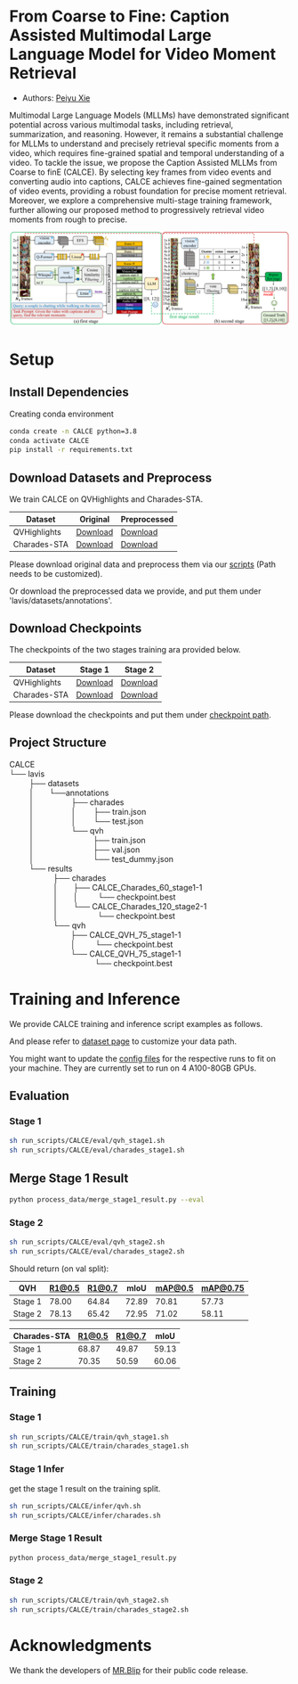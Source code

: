 # From Coarse to Fine: Caption Assisted Multimodal Large Language Model for Video Moment Retrieval

* Authors: [Peiyu Xie](https://tjhd1475.github.io/)

[//]: # (* Paper: [arxiv]&#40;http://arxiv.org/abs/2406.18113&#41;)

Multimodal Large Language Models (MLLMs) have demonstrated significant potential across various multimodal tasks, including retrieval, summarization, and reasoning. However, it remains a substantial challenge for MLLMs to understand and precisely retrieval specific moments from a video, which requires fine-grained spatial and temporal understanding of a video. To tackle the issue, we propose the Caption Assisted MLLMs from Coarse to finE (CALCE). By selecting key frames from video events and converting audio into captions, CALCE achieves fine-gained segmentation of video events, providing a robust foundation for precise moment retrieval. Moreover, we explore a comprehensive multi-stage training framework, further allowing our proposed method to progressively retrieval video moments from rough to precise.

<p align="center">
  <img src="./assets/fig-method.png" alt="teaser image" width="800"/>
</p>

[//]: # (<p align="center">)

[//]: # (  <img src="./assets/model.png" alt="architecture image" width="600"/>)

[//]: # (</p>)



# Setup

## Install Dependencies
Creating conda environment

```bash
conda create -n CALCE python=3.8
conda activate CALCE
pip install -r requirements.txt
```

## Download Datasets and Preprocess
We train CALCE on QVHighlights and Charades-STA.

| Dataset      | Original                                        | Preprocessed |
|--------------|-------------------------------------------------|--------------|
| QVHighlights | [Download](https://github.com/jiyanggao/TALL)   | [Download](https://drive.google.com/drive/folders/1ih6C2onYEMNZa2x8DbpmkmBriGkO-vRi?usp=sharing)|
| Charades-STA | [Download](https://github.com/jayleicn/moment_detr) | [Download](https://drive.google.com/drive/folders/1O0Wo-aXzw0yT-Gjsou0J9O96iw-OyuJ8?usp=sharing)

Please download original data and preprocess them via our [scripts](process_data/data_preprocess.ipynb) (Path needs to be customized).

Or download the preprocessed data we provide, and put them under 'lavis/datasets/annotations'.

## Download Checkpoints
The checkpoints of the two stages training ara provided below.

| Dataset      | Stage 1    | Stage 2                                                                                       |
|--------------|------------|-----------------------------------------------------------------------------------------------|
| QVHighlights |[Download](https://drive.google.com/file/d/1HDNOF2ea_saqWvsB0mAPR4okThiR63Z0/view?usp=sharing)|[Download](https://drive.google.com/file/d/1yDxOy1XpV3XpS86sP4awE7zhuvwFVSYB/view?usp=sharing) |
| Charades-STA |[Download](https://drive.google.com/file/d/1q5QzKQfFyYEa33P1sRNWLCRyxj5YP8bj/view?usp=sharing)|[Download](https://drive.google.com/file/d/1J3J3qCZ0bKdYjQIQZ61k-xnYsCA2JuI_/view?usp=sharing)|

Please download the checkpoints and put them under [checkpoint path](lavis/results).

## Project Structure

CALCE \
└── lavis \
         ├── datasets \
         │       └──annotations \
         │                  ├── charades \
         │                 │        ├── train.json \
         │                 │        └── test.json \
         │                  └── qvh \
         │                           ├── train.json \
         │                           ├── val.json \
         │                           └── test_dummy.json \
         └── results \
                     ├── charades \
                    │        ├── CALCE_Charades_60_stage1-1 \
                    │       │          └── checkpoint.best \
                    │        └── CALCE_Charades_120_stage2-1 \
                    │                   └── checkpoint.best \
                     └── qvh \
                             ├── CALCE_QVH_75_stage1-1 \
                            │          └── checkpoint.best \
                             └── CALCE_QVH_75_stage1-1 \
                                        └── checkpoint.best 


# Training and Inference

We provide CALCE training and inference script examples as follows.

And please refer to [dataset page](lavis/configs/datasets/) to customize your data path.

You might want to update the [config files](lavis/projects/CALCE/train/) for the respective runs to fit on your machine. They are currently set to run on 4 A100-80GB GPUs.

## Evaluation
### Stage 1
```bash
sh run_scripts/CALCE/eval/qvh_stage1.sh
sh run_scripts/CALCE/eval/charades_stage1.sh
```
## Merge Stage 1 Result
```bash
python process_data/merge_stage1_result.py --eval
```
### Stage 2
```bash
sh run_scripts/CALCE/eval/qvh_stage2.sh
sh run_scripts/CALCE/eval/charades_stage2.sh
```

Should return (on val split):

| QVH     | R1@0.5 | R1@0.7 | mIoU   | mAP@0.5 | mAP@0.75 |
|---------|--------|--------|--------|---------|----------|
| Stage 1 | 78.00  | 64.84  | 72.89  | 70.81   | 57.73    |
| Stage 2 | 78.13  | 65.42  | 72.95  | 71.02   | 58.11    |

| Charades-STA | R1@0.5 | R1@0.7  | mIoU |
|--------------|--------|---------|------|
| Stage 1      | 68.87  | 49.87   | 59.13|
| Stage 2      | 70.35  | 50.59   | 60.06| 

## Training

### Stage 1
```bash
sh run_scripts/CALCE/train/qvh_stage1.sh
sh run_scripts/CALCE/train/charades_stage1.sh
```
### Stage 1 Infer
get the stage 1 result on the training split.
```bash
sh run_scripts/CALCE/infer/qvh.sh
sh run_scripts/CALCE/infer/charades.sh
```
### Merge Stage 1 Result
```bash
python process_data/merge_stage1_result.py
```
### Stage 2
```bash
sh run_scripts/CALCE/train/qvh_stage2.sh
sh run_scripts/CALCE/train/charades_stage2.sh
```




# Acknowledgments

We thank the developers of [MR.Blip](https://github.com/sudo-Boris/mr-Blip)  for their public code release.

[//]: # (# Reference)

[//]: # ()
[//]: # (Please cite our paper if you use our models in your works:)

[//]: # ()
[//]: # (```bibtex)

[//]: # (@article{boris2024surprisingeffectivenessmultimodallarge,)

[//]: # (      title={The Surprising Effectiveness of Multimodal Large Language Models for Video Moment Retrieval}, )

[//]: # (      author={Meinardus Boris and Batra Anil and Rohrbach Anna and Rohrbach Marcus},)

[//]: # (      year={2024},)

[//]: # (      eprint={2406.18113},)

[//]: # (      archivePrefix={arXiv},)

[//]: # (      primaryClass={cs.CV},)

[//]: # (      url={https://arxiv.org/abs/2406.18113}, )

[//]: # (})

[//]: # (```)
